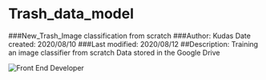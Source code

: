 # Trash_data_model


###New_Trash_Image classification from scratch
###Author: Kudas Date created: 2020/08/10
###Last modified: 2020/08/12
##Description: Training an image classifier from scratch Data stored in the Google Drive

![Front End Developer](https://kudosgan.github.io/La_vie_Canadianne/image/trash/readme/trashreadme.jpg)

